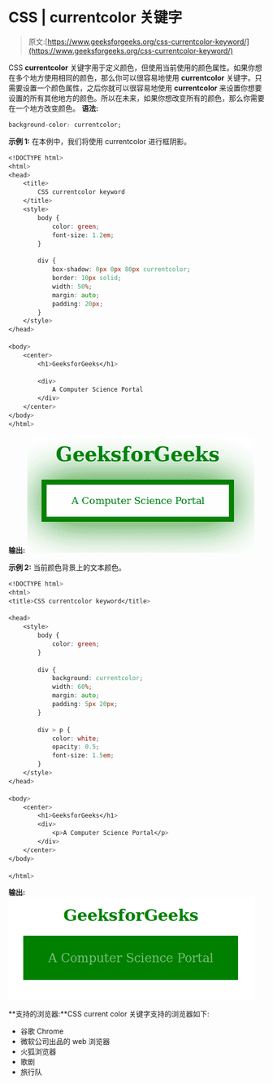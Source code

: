 # CSS | currentcolor 关键字

> 原文:[https://www.geeksforgeeks.org/css-currentcolor-keyword/](https://www.geeksforgeeks.org/css-currentcolor-keyword/)

CSS **currentcolor** 关键字用于定义颜色，但使用当前使用的颜色属性。如果你想在多个地方使用相同的颜色，那么你可以很容易地使用 **currentcolor** 关键字。只需要设置一个颜色属性，之后你就可以很容易地使用 **currentcolor** 来设置你想要设置的所有其他地方的颜色。所以在未来，如果你想改变所有的颜色，那么你需要在一个地方改变颜色。
**语法:**

```css
background-color: currentcolor;

```

**示例 1:** 在本例中，我们将使用 currentcolor 进行框阴影。

```css
<!DOCTYPE html>
<html>
<head>
    <title>
        CSS currentcolor keyword
    </title>
    <style>
        body {
            color: green;
            font-size: 1.2em;
        }

        div {
            box-shadow: 0px 0px 80px currentcolor;
            border: 10px solid;
            width: 50%;
            margin: auto;
            padding: 20px;
        }
    </style>
</head>

<body>
    <center>
        <h1>GeeksforGeeks</h1>

        <div>
            A Computer Science Portal
        </div>
    </center>
</body>
</html>
```

**输出:**
![](img/cc3b03fc096bc0a482b03b38446d4be9.png)

**示例 2:** 当前颜色背景上的文本颜色。

```css
<!DOCTYPE html>
<html>
<title>CSS currentcolor keyword</title>

<head>
    <style>
        body {
            color: green;
        }

        div {
            background: currentcolor;
            width: 60%;
            margin: auto;
            padding: 5px 20px;
        }

        div > p {
            color: white;
            opacity: 0.5;
            font-size: 1.5em;
        }
    </style>
</head>

<body>
    <center>
        <h1>GeeksforGeeks</h1>
        <div>
            <p>A Computer Science Portal</p>
        </div>
    </center>
</body>

</html>
```

**输出:**
![](img/19adc469bc180b4ff967227363d744d2.png)

**支持的浏览器:**CSS current color 关键字支持的浏览器如下:

*   谷歌 Chrome
*   微软公司出品的 web 浏览器
*   火狐浏览器
*   歌剧
*   旅行队